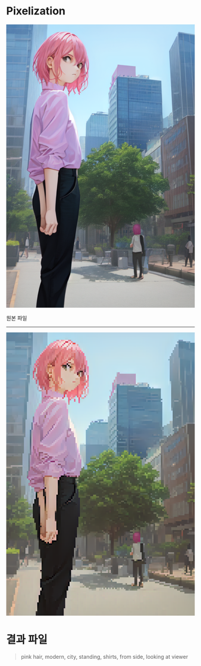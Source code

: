 # Pixelization

![image](https://github.com/Yoheigh/test-unity3d-project/blob/main/stable-diffusion/Pixelization/RF.png?raw=true)

원본 파일

---

![image](https://github.com/Yoheigh/test-unity3d-project/blob/main/stable-diffusion/Pixelization/Pixel.png?raw=true)

# 결과 파일

> pink hair, modern, city, standing, shirts, from side, looking at viewer